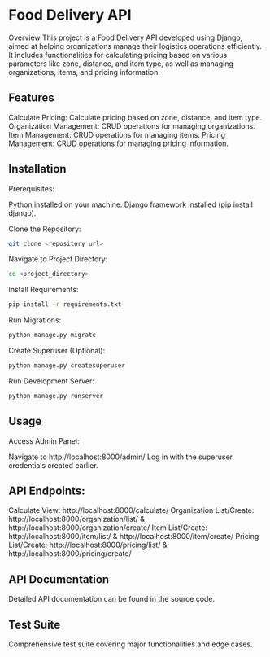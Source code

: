 
# Food Delivery API
Overview
This project is a Food Delivery API developed using Django, aimed at helping organizations manage their logistics operations efficiently. It includes functionalities for calculating pricing based on various parameters like zone, distance, and item type, as well as managing organizations, items, and pricing information.

## Features
Calculate Pricing: Calculate pricing based on zone, distance, and item type.
Organization Management: CRUD operations for managing organizations.
Item Management: CRUD operations for managing items.
Pricing Management: CRUD operations for managing pricing information.

## Installation
Prerequisites:

Python installed on your machine.
Django framework installed (pip install django).

Clone the Repository:
```bash
git clone <repository_url>
```

Navigate to Project Directory:
```bash
cd <project_directory>
```

Install Requirements:
```bash
pip install -r requirements.txt
```
Run Migrations:

```bash
python manage.py migrate
```

Create Superuser (Optional):

```bash
python manage.py createsuperuser
```

Run Development Server:

```bash
python manage.py runserver
```

## Usage
Access Admin Panel:

Navigate to http://localhost:8000/admin/
Log in with the superuser credentials created earlier.

## API Endpoints:

Calculate View: http://localhost:8000/calculate/
Organization List/Create: http://localhost:8000/organization/list/ & http://localhost:8000/organization/create/
Item List/Create: http://localhost:8000/item/list/ & http://localhost:8000/item/create/
Pricing List/Create: http://localhost:8000/pricing/list/ & http://localhost:8000/pricing/create/

## API Documentation
Detailed API documentation can be found in the source code.

## Test Suite
Comprehensive test suite covering major functionalities and edge cases.
